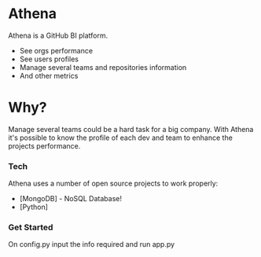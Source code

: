 # Athena

Athena is a GitHub BI platform.

  - See orgs performance
  - See users profiles
  - Manage several teams and repositories information
  - And other metrics

# Why?

Manage several teams could be a hard task for a big company. With Athena it's possible to know the profile of each 
dev and team to enhance the projects performance.   

### Tech

Athena uses a number of open source projects to work properly:

* [MongoDB] - NoSQL Database!
* [Python] 

### Get Started

On config.py input the info required and run app.py